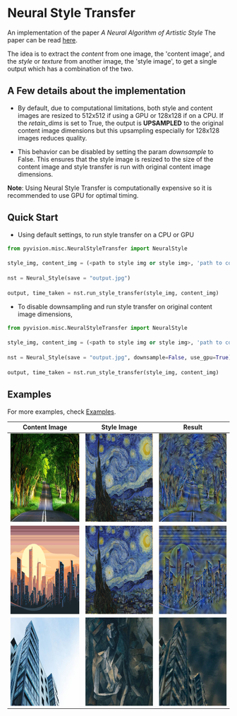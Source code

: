 # Neural Style Transfer

An implementation of the paper _A Neural Algorithm of Artistic Style_
The paper can be read [here](https://arxiv.org/pdf/1508.06576.pdf).

The idea is to extract the _content_ from one image, the 'content image', and the _style_ or _texture_ from another image, the 'style image', to get a single output which has a combination of the two.

## A Few details about the implementation

- By default, due to computational limitations, both style and content images are resized to 512x512 if using a GPU or 128x128 if on a CPU. If the *retain_dims* is set to True, the output is **UPSAMPLED** to the original content image dimensions but this upsampling especially for 128x128 images reduces quality.

- This behavior can be disabled by setting the param *downsample* to False. This ensures that the style image is resized to the size of the content image and style transfer is run with original content image dimensions. 

**Note**: Using Neural Style Transfer is computationally expensive so it is recommended to use GPU for optimal timing.

## Quick Start

- Using default settings, to run style transfer on a CPU or GPU

```python
from pyvision.misc.NeuralStyleTransfer import NeuralStyle

style_img, content_img = (<path to style img or style img>, 'path to content img or content img')

nst = Neural_Style(save = "output.jpg")

output, time_taken = nst.run_style_transfer(style_img, content_img)
```

- To disable downsampling and run style transfer on original content image dimensions,

```python
from pyvision.misc.NeuralStyleTransfer import NeuralStyle

style_img, content_img = (<path to style img or style img>, 'path to content img or content img')

nst = Neural_Style(save = "output.jpg", downsample=False, use_gpu=True)

output, time_taken = nst.run_style_transfer(style_img, content_img)
```

## Examples

For more examples, check [Examples](https://github.com/pranjaldatta/PyVision/tree/nst/pyvision/misc/NeuralStyleTransfer/Examples).

Content Image | Style Image | Result |
:-------------: | :---------: | :-----: |
<img src="Examples/images/content2.jpg" height=200 width=200>| <img src="Examples/images/style1.jpg" height=200 width=200>| <img src="Examples/output/content2+style1.png" height=200 width=200> |
<img src="Examples/images/content5.jpg" height=200 width=200>| <img src="Examples/images/style1.jpg" height=200 width=200>| <img src="Examples/output/content5+style1.png" height=200 width=200> |
<img src="Examples/images/content6.jpeg" height=200 width=200>| <img src="Examples/images/style7.jpg" height=200 width=200>| <img src="Examples/output/content6+style7.png" height=200 width=200> |

